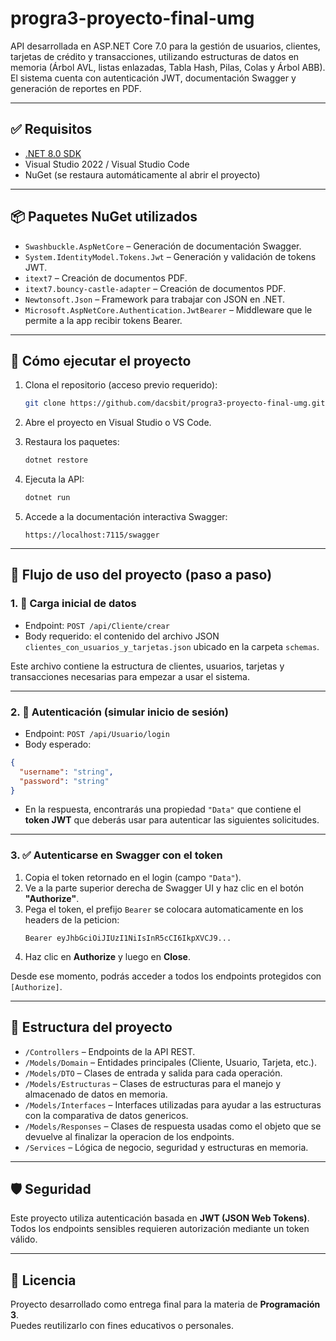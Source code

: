 # progra3-proyecto-final-umg

API desarrollada en ASP.NET Core 7.0 para la gestión de usuarios, clientes, tarjetas de crédito y transacciones, utilizando estructuras de datos en memoria (Árbol AVL, listas enlazadas, Tabla Hash, Pilas, Colas y Árbol ABB). El sistema cuenta con autenticación JWT, documentación Swagger y generación de reportes en PDF.

---

## ✅ Requisitos

- [.NET 8.0 SDK](https://dotnet.microsoft.com/download)
- Visual Studio 2022 / Visual Studio Code
- NuGet (se restaura automáticamente al abrir el proyecto)

---

## 📦 Paquetes NuGet utilizados

- `Swashbuckle.AspNetCore` – Generación de documentación Swagger.
- `System.IdentityModel.Tokens.Jwt` – Generación y validación de tokens JWT.
- `itext7` – Creación de documentos PDF.
- `itext7.bouncy-castle-adapter` – Creación de documentos PDF.
- `Newtonsoft.Json` – Framework para trabajar con JSON en .NET.
- `Microsoft.AspNetCore.Authentication.JwtBearer` – Middleware que le permite a la app recibir tokens Bearer.

---

## 🚀 Cómo ejecutar el proyecto

1. Clona el repositorio (acceso previo requerido):

   ```bash
   git clone https://github.com/dacsbit/progra3-proyecto-final-umg.git
   ```

2. Abre el proyecto en Visual Studio o VS Code.

3. Restaura los paquetes:

   ```bash
   dotnet restore
   ```

4. Ejecuta la API:

   ```bash
   dotnet run
   ```

5. Accede a la documentación interactiva Swagger:

   ```
   https://localhost:7115/swagger
   ```

---

## 🧪 Flujo de uso del proyecto (paso a paso)

### 1. 📂 **Carga inicial de datos**

- Endpoint: `POST /api/Cliente/crear`
- Body requerido: el contenido del archivo JSON `clientes_con_usuarios_y_tarjetas.json` ubicado en la carpeta `schemas`.

Este archivo contiene la estructura de clientes, usuarios, tarjetas y transacciones necesarias para empezar a usar el sistema.

---

### 2. 🔐 **Autenticación (simular inicio de sesión)**

- Endpoint: `POST /api/Usuario/login`
- Body esperado:

```json
{
  "username": "string",
  "password": "string"
}
```

- En la respuesta, encontrarás una propiedad `"Data"` que contiene el **token JWT** que deberás usar para autenticar las siguientes solicitudes.

---

### 3. ✅ **Autenticarse en Swagger con el token**

1. Copia el token retornado en el login (campo `"Data"`).
2. Ve a la parte superior derecha de Swagger UI y haz clic en el botón **"Authorize"**.
3. Pega el token, el prefijo `Bearer` se colocara automaticamente en los headers de la peticion:
   ```
   Bearer eyJhbGciOiJIUzI1NiIsInR5cCI6IkpXVCJ9...
   ```
4. Haz clic en **Authorize** y luego en **Close**.

Desde ese momento, podrás acceder a todos los endpoints protegidos con `[Authorize]`.

---

## 📂 Estructura del proyecto

- `/Controllers` – Endpoints de la API REST.
- `/Models/Domain` – Entidades principales (Cliente, Usuario, Tarjeta, etc.).
- `/Models/DTO` – Clases de entrada y salida para cada operación.
- `/Models/Estructuras` – Clases de estructuras para el manejo y almacenado de datos en memoria.
- `/Models/Interfaces` – Interfaces utilizadas para ayudar a las estructuras con la comparativa de datos genericos.
- `/Models/Responses` – Clases de respuesta usadas como el objeto que se devuelve al finalizar la operacion de los endpoints.
- `/Services` – Lógica de negocio, seguridad y estructuras en memoria.

---

## 🛡️ Seguridad

Este proyecto utiliza autenticación basada en **JWT (JSON Web Tokens)**.  
Todos los endpoints sensibles requieren autorización mediante un token válido.

---

## 📄 Licencia

Proyecto desarrollado como entrega final para la materia de **Programación 3**.  
Puedes reutilizarlo con fines educativos o personales.
